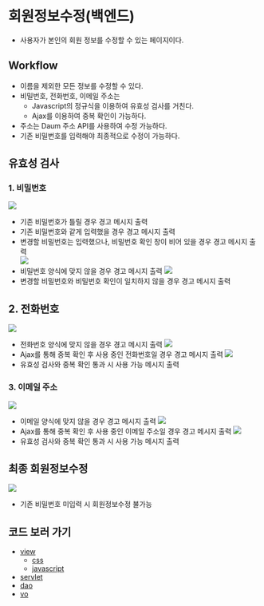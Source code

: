 # 회원정보수정(백엔드)
- 사용자가 본인의 회원 정보를 수정할 수 있는 페이지이다.
## Workflow
- 이름을 제외한 모든 정보를 수정할 수 있다.
- 비밀번호, 전화번호, 이메일 주소는
  -  Javascript의 정규식을 이용하여 유효성 검사를 거친다.
  -  Ajax를 이용하여 중복 확인이 가능하다.
- 주소는 Daum 주소 API를 사용하여 수정 가능하다.
- 기존 비밀번호를 입력해야 최종적으로 수정이 가능하다.
## 유효성 검사
### 1. 비밀번호
![](img/유효성검사_pwd1.png)
- 기존 비밀번호가 틀릴 경우 경고 메시지 출력
- 기존 비밀번호와 같게 입력했을 경우 경고 메시지 출력
- 변경할 비밀번호는 입력했으나, 비밀번호 확인 창이 비어 있을 경우 경고 메시지 출력<br/>
![](img/유효성검사_pwd2.png)<br/>
- 비밀번호 양식에 맞지 않을 경우 경고 메시지 출력
![](img/유효성검사_pwd3.png)<br/>
- 변경할 비밀번호와 비밀번호 확인이 일치하지 않을 경우 경고 메시지 출력

## 2. 전화번호
![](img/전화번호_형식틀림.png)<br/>
- 전화번호 양식에 맞지 않을 경우 경고 메시지 출력
![](img/전화번호_사용중.png)<br/>
- Ajax를 통해 중복 확인 후 사용 중인 전화번호일 경우 경고 메시지 출력
![](img/전화번호_사용가능.png)<br/>
- 유효성 검사와 중복 확인 통과 시 사용 가능 메시지 출력
### 3. 이메일 주소
![](img/이메일_형식틀림.png)<br/>
- 이메일 양식에 맞지 않을 경우 경고 메시지 출력
![](img/이메일_사용중.png)<br/>
- Ajax를 통해 중복 확인 후 사용 중인 이메일 주소일 경우 경고 메시지 출력
![](img/이메일_사용가능.png)<br/>
- 유효성 검사와 중복 확인 통과 시 사용 가능 메시지 출력

## 최종 회원정보수정
![](img/update_비밀번호누락.GIF)<br/>
- 기존 비밀번호 미입력 시 회원정보수정 불가능

## 코드 보러 가기
- [view](https://github.com/geniushyeon/kh-semiproject/blob/main/backend/Coffeesazo/WebContent/view/mypage/Mypage_edit.jsp)
  - [css](https://github.com/geniushyeon/kh-semiproject/blob/main/backend/Coffeesazo/WebContent/view/css/Mypage_edit.css)
  - [javascript](https://github.com/geniushyeon/kh-semiproject/blob/main/backend/Coffeesazo/WebContent/view/js/mypage_edit.js)
- [servlet](https://github.com/geniushyeon/kh-semiproject/blob/main/backend/Coffeesazo/src/com/coffeesazo/mypages/controller/UpdateMemberInfoServlet.java)
- [dao](https://github.com/geniushyeon/kh-semiproject/blob/main/backend/Coffeesazo/src/com/coffeesazo/member/model/dao/MemberDao.java)
- [vo](https://github.com/geniushyeon/kh-semiproject/blob/main/backend/Coffeesazo/src/com/coffeesazo/member/model/vo/MemberVo.java)